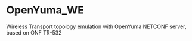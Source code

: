 # OpenYuma_WE
Wireless Transport topology emulation with OpenYuma NETCONF server, based on ONF TR-532

